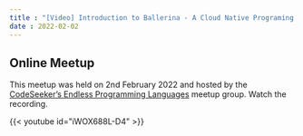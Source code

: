 ```yaml
---
title : "[Video] Introduction to Ballerina - A Cloud Native Programing Language"
date : 2022-02-02
---
```


## Online Meetup 

This meetup was held on 2nd February 2022 and hosted by the [CodeSeeker’s Endless Programming Languages](https://www.meetup.com/CodeSeekers-Endless-Programming-Languages/) meetup group. Watch the recording. 

{{< youtube id="iWOX688L-D4" >}}
